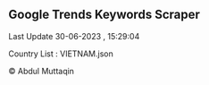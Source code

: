 

## Google Trends Keywords Scraper 
 
Last Update 30-06-2023 , 15:29:04

Country List :
VIETNAM.json



© Abdul Muttaqin 
